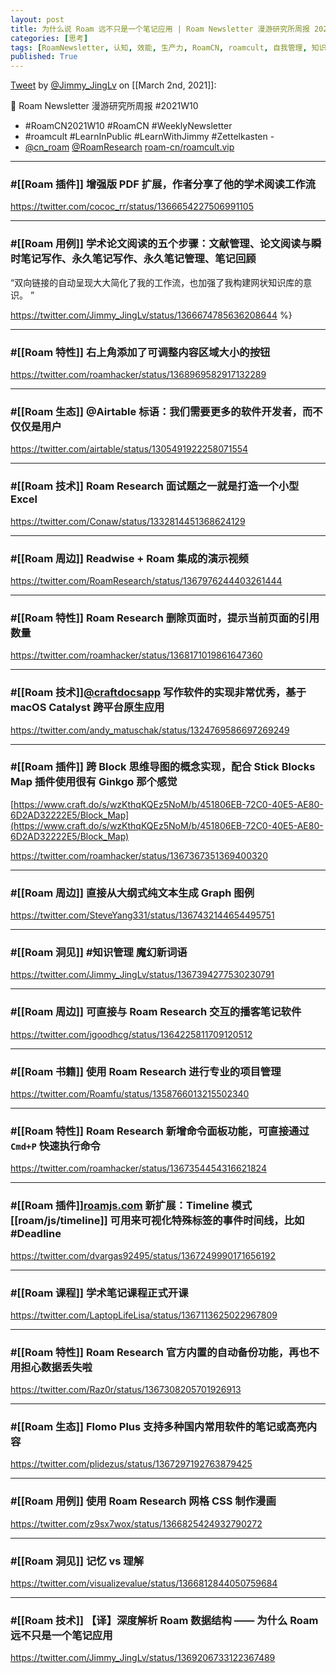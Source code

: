 ```yaml
---
layout: post
title: 为什么说 Roam 远不只是一个笔记应用 | Roam Newsletter 漫游研究所周报 2021W10
categories: [思考]
tags: [RoamNewsletter, 认知, 效能, 生产力, RoamCN, roamcult, 自我管理, 知识创造, RoamResearch]
published: True
---
```


[Tweet](https://twitter.com/i/status/1366580913170046980) by [@Jimmy_JingLv](https://twitter.com/Jimmy_JingLv) on [[March 2nd, 2021]]:

📮 Roam Newsletter 漫游研究所周报 #2021W10

- #RoamCN2021W10 #RoamCN #WeeklyNewsletter
- #roamcult #LearnInPublic #LearnWithJimmy #Zettelkasten -
- [@cn_roam](https://twitter.com/cn_roam) [@RoamResearch](https://twitter.com/RoamResearch) [roam-cn/roamcult.vip](http://roamcult.vip)

---

### #[[Roam 插件]] 增强版 PDF 扩展，作者分享了他的学术阅读工作流

https://twitter.com/cococ_rr/status/1366654227506991105

---

### #[[Roam 用例]] 学术论文阅读的五个步骤：文献管理、论文阅读与瞬时笔记写作、永久笔记写作、永久笔记管理、笔记回顾

“双向链接的自动呈现大大简化了我的工作流，也加强了我构建网状知识库的意识。 ”

https://twitter.com/Jimmy_JingLv/status/1366674785636208644 %}

---

### #[[Roam 特性]] 右上角添加了可调整内容区域大小的按钮

https://twitter.com/roamhacker/status/1368969582917132289

---

### #[[Roam 生态]] @Airtable 标语：我们需要更多的软件开发者，而不仅仅是用户

https://twitter.com/airtable/status/1305491922258071554

---

### #[[Roam 技术]] Roam Research 面试题之一就是打造一个小型 Excel

https://twitter.com/Conaw/status/1332814451368624129

---

### #[[Roam 周边]] Readwise + Roam 集成的演示视频

https://twitter.com/RoamResearch/status/1367976244403261444

---

### #[[Roam 特性]] Roam Research 删除页面时，提示当前页面的引用数量

https://twitter.com/roamhacker/status/1368171019861647360

---

### #[[Roam 技术]][@craftdocsapp](https://twitter.com/craftdocsapp) 写作软件的实现非常优秀，基于 macOS Catalyst 跨平台原生应用

https://twitter.com/andy_matuschak/status/1324769586697269249

---

### #[[Roam 插件]] 跨 Block 思维导图的概念实现，配合 Stick Blocks Map 插件使用很有 Ginkgo 那个感觉

[https://www.craft.do/s/wzKthqKQEz5NoM/b/451806EB-72C0-40E5-AE80-6D2AD32222E5/Block_Map](https://www.craft.do/s/wzKthqKQEz5NoM/b/451806EB-72C0-40E5-AE80-6D2AD32222E5/Block_Map)

https://twitter.com/roamhacker/status/1367367351369400320

---

### #[[Roam 周边]] 直接从大纲式纯文本生成 Graph 图例

https://twitter.com/SteveYang331/status/1367432144654495751

---

### #[[Roam 洞见]] #知识管理 魔幻新词语

https://twitter.com/Jimmy_JingLv/status/1367394277530230791

---

### #[[Roam 周边]] 可直接与 Roam Research 交互的播客笔记软件

https://twitter.com/jgoodhcg/status/1364225811709120512

---

### #[[Roam 书籍]] 使用 Roam Research 进行专业的项目管理

https://twitter.com/Roamfu/status/1358766013215502340

---

### #[[Roam 特性]] Roam Research 新增命令面板功能，可直接通过 `Cmd+P` 快速执行命令

https://twitter.com/roamhacker/status/1367354454316621824

---

### #[[Roam 插件]][roamjs.com](http://roamjs.com) 新扩展：Timeline 模式 [[roam/js/timeline]] 可用来可视化特殊标签的事件时间线，比如 #Deadline

https://twitter.com/dvargas92495/status/1367249990171656192

---

### #[[Roam 课程]] 学术笔记课程正式开课

https://twitter.com/LaptopLifeLisa/status/1367113625022967809

---

### #[[Roam 特性]] Roam Research 官方内置的自动备份功能，再也不用担心数据丢失啦

https://twitter.com/Raz0r/status/1367308205701926913

---

### #[[Roam 生态]] Flomo Plus 支持多种国内常用软件的笔记或高亮内容

https://twitter.com/plidezus/status/1367297192763879425

---

### #[[Roam 用例]] 使用 Roam Research 网格 CSS 制作漫画

https://twitter.com/z9sx7wox/status/1366825424932790272

---

### #[[Roam 洞见]] 记忆 vs 理解

https://twitter.com/visualizevalue/status/1366812844050759684

---

### #[[Roam 技术]] 【译】深度解析 Roam 数据结构 —— 为什么 Roam 远不只是一个笔记应用

https://twitter.com/Jimmy_JingLv/status/1369206733122367489
